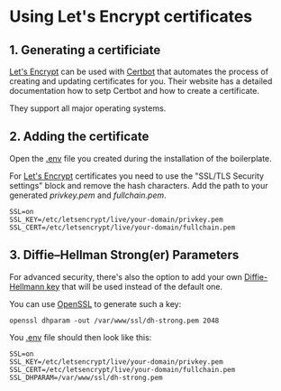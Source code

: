 # Using Let's Encrypt certificates

## 1. Generating a certificiate

[Let's Encrypt](https://letsencrypt.org/) can be used with [Certbot](https://certbot.eff.org/) that automates the process of creating and updating certificates for you. Their website has a detailed documentation how to setp Certbot and how to create a certificate.

They support all major operating systems.

## 2. Adding the certificate

Open the [.env](../.env.sample) file you created during the installation of the boilerplate.

For [Let's Encrypt](https://letsencrypt.org/) certificates you need to use the "SSL/TLS Security settings" block and remove the hash characters. Add the path to your generated _privkey.pem_ and _fullchain.pem_.

```
SSL=on
SSL_KEY=/etc/letsencrypt/live/your-domain/privkey.pem
SSL_CERT=/etc/letsencrypt/live/your-domain/fullchain.pem
```

## 3. Diffie–Hellman Strong(er) Parameters

For advanced security, there's also the option to add your own [Diffie-Hellmann key](https://en.wikipedia.org/wiki/Diffie%E2%80%93Hellman_key_exchange) that will be used instead of the default one.

You can use [OpenSSL](https://www.openssl.org/) to generate such a key:

```
openssl dhparam -out /var/www/ssl/dh-strong.pem 2048
```

You [.env](../.env.sample) file should then look like this:

```
SSL=on
SSL_KEY=/etc/letsencrypt/live/your-domain/privkey.pem
SSL_CERT=/etc/letsencrypt/live/your-domain/fullchain.pem
SSL_DHPARAM=/var/www/ssl/dh-strong.pem
```
